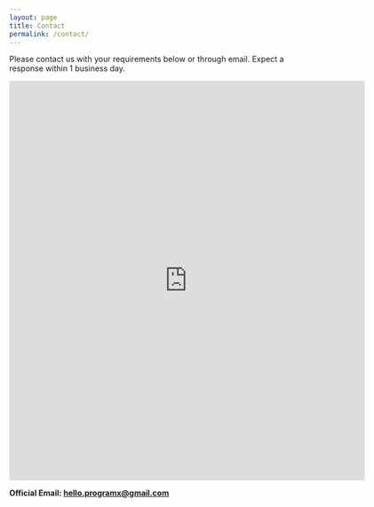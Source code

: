 ```yaml
---
layout: page
title: Contact
permalink: /contact/
---
```


<p>Please contact us with your requirements below or through email. Expect a response within 1 business day.</p>

<iframe src="https://docs.google.com/forms/d/e/1FAIpQLSek3-vv_21TzI0Zc_RNoB5iZFYFGMdTgAjq-LYxessyYmeXWA/viewform?embedded=true" width="640" height="720" frameborder="0" marginheight="0" marginwidth="0">Loading…</iframe>

<b>Official Email: <a href="mailto:hello.programx@gmail.com">hello.programx@gmail.com</a></b>
